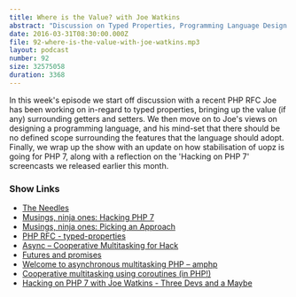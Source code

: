 ```yaml
---
title: Where is the Value? with Joe Watkins
abstract: "Discussion on Typed Properties, Programming Language Design and Hacking on PHP 7"
date: 2016-03-31T08:30:00.000Z
file: 92-where-is-the-value-with-joe-watkins.mp3
layout: podcast
number: 92
size: 32575058
duration: 3368
---
```


In this week's episode we start off discussion with a recent PHP RFC Joe has been working on in-regard to typed properties, bringing up the value (if any) surrounding getters and setters.
We then move on to Joe's views on designing a programming language, and his mind-set that there should be no defined scope surrounding the features that the language should adopt.
Finally, we wrap up the show with an update on how stabilisation of uopz is going for PHP 7, along with a reflection on the 'Hacking on PHP 7' screencasts we released earlier this month.

### Show Links

- [The Needles](http://www.theneedles.co.uk/)
- [Musings, ninja ones: Hacking PHP 7](http://blog.krakjoe.ninja/2016/03/hacking-php-7.html)
- [Musings, ninja ones: Picking an Approach](http://blog.krakjoe.ninja/2016/03/picking-approach.html)
- [PHP RFC - typed-properties](https://wiki.php.net/rfc/typed-properties)
- [Async – Cooperative Multitasking for Hack](http://hhvm.com/blog/7091/async-cooperative-multitasking-for-hack)
- [Futures and promises](https://en.wikipedia.org/wiki/Futures_and_promises)
- [Welcome to asynchronous multitasking PHP – amphp](http://amphp.org/)
- [Cooperative multitasking using coroutines (in PHP!)](http://nikic.github.io/2012/12/22/Cooperative-multitasking-using-coroutines-in-PHP.html)
- [Hacking on PHP 7 with Joe Watkins - Three Devs and a Maybe](http://threedevsandamaybe.com/hacking-on-php-7-with-joe-watkins/)

